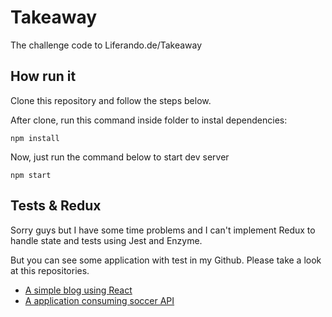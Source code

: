 # Takeaway

The challenge code to Liferando.de/Takeaway

## How run it

Clone this repository and follow the steps below.

After clone, run this command inside folder to instal dependencies:

```
npm install
```

Now, just run the command below to start dev server

```
npm start
```

## Tests & Redux

Sorry guys but I have some time problems and I can't implement Redux to handle state and tests using Jest and Enzyme.

But you can see some application with test in my Github. Please take a look at this repositories.

- [A simple blog using React](https://github.com/leandrocunha/react-blog)
- [A application consuming soccer API](https://github.com/leandrocunha/react-assignment)
